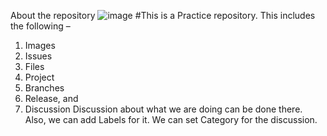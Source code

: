 About the repository
![image](https://user-images.githubusercontent.com/110473966/186378993-3fd50d07-65e0-412a-ab09-daee1aa9e8a0.png)
#This is a Practice repository.
This includes the following –
1.	Images
2.	Issues
3.	Files
4.	Project
5.	Branches
6.	Release, and 
7.	Discussion
Discussion about what we are doing can be done there. Also, we can add Labels for it. We can set Category for the discussion.
